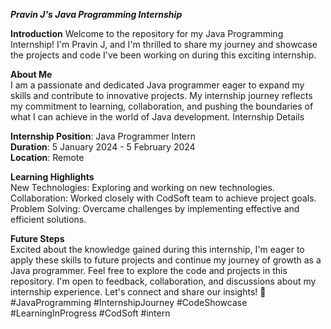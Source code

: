 ***Pravin J's Java Programming Internship***

**Introduction**
Welcome to the repository for my Java Programming Internship! I'm Pravin J, and I'm thrilled to share my journey and showcase the projects and code I've been working on during this exciting internship.

**About Me**
<br>
I am a passionate and dedicated Java programmer eager to expand my skills and contribute to innovative projects. My internship journey reflects my commitment to learning, collaboration, and pushing the boundaries of what I can achieve in the world of Java development. Internship Details

**Internship Position**: Java Programmer Intern<br>
**Duration**: 5 January 2024 - 5 February 2024<br>
**Location**: Remote<br>

**Learning Highlights**
<br>
New Technologies: Exploring and working on new technologies.
Collaboration: Worked closely with CodSoft team to achieve project goals.
Problem Solving: Overcame challenges by implementing effective and efficient solutions.

**Future Steps**
<br>
Excited about the knowledge gained during this internship, I'm eager to apply these skills to future projects and continue my journey of growth as a Java programmer. Feel free to explore the code and projects in this repository. I'm open to feedback, collaboration, and discussions about my internship experience. Let's connect and share our insights! 🚀 #JavaProgramming #InternshipJourney #CodeShowcase #LearningInProgress #CodSoft #intern
